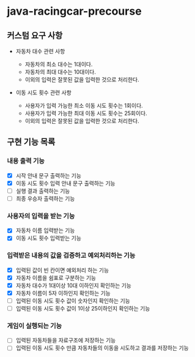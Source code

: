 # java-racingcar-precourse

## 커스텀 요구 사항
- 자동차 대수 관련 사항
  - 자동차의 최소 대수는 1대이다.
  - 자동차의 최대 대수는 10대이다.
  - 이외의 입력은 잘못된 값을 입력한 것으로 처리한다.

- 이동 시도 횟수 관련 사항
  - 사용자가 입력 가능한 최소 이동 시도 횟수는 1회이다.
  - 사용자가 입력 가능한 최대 이동 시도 횟수는 25회이다.
  - 이외의 입력은 잘못된 값을 입력한 것으로 처리한다.

## 구현 기능 목록

### 내용 출력 기능
- [x] 시작 안내 문구 출력하는 기능
- [x] 이동 시도 횟수 입력 안내 문구 출력하는 기능
- [ ] 실행 결과 출력하는 기능
- [ ] 최종 우승자 출력하는 기능

### 사용자의 입력을 받는 기능
- [x] 자동차 이름 입력받는 기능
- [x] 이동 시도 횟수 입력받는 기능

### 입력받은 내용의 값을 검증하고 예외처리하는 기능
- [x] 입력된 값이 빈 칸이면 예외처리 하는 기능
- [x] 자동차 이름을 쉼표로 구분하는 기능
- [x] 자동차 대수가 1대이상 10대 이하인지 확인하는 기능
- [x] 자동차 이름이 5자 이하인지 확인하는 기능
- [ ] 입력된 이동 시도 횟수 값이 숫자인지 확인하는 기능
- [ ] 입력된 이동 시도 횟수 값이 1이상 25이하인지 확인하는 기능

### 게임이 실행되는 기능
- [ ] 입력된 자동차들을 자료구조에 저장하는 기능
- [ ] 입력된 이동 시도 횟수 만큼 자동차들의 이동을 시도하고 결과를 저장하는 기능
